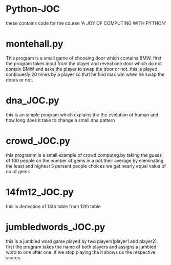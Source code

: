 # Python-JOC
these contains code for the course 'A JOY OF COMPUTING WITH PYTHON'

# montehall.py
This program is a small game of choosing door which contains BMW.
first the program takes input from the player and reveal one door which do not contain BMW and asks the player to swap the door or not.
this is played continuesly 20 times by a player so that he find max win when he swap the doors or not. 

# dna_JOC.py
this is an simple program which explains the the evolution of human and how long does it take to change a small dna pattern

# crowd_JOC.py
this programm is a small example of crowd computng.by taking the guess of 100 people on  the number of gems in a pot.their average by eleminating the least and highest 5 persent people choices we get nearly equal value of no.of gems

# 14fm12_JOC.py
this is derivation of 14th table from 12th table

# jumbledwords_JOC.py
this is a jumbled word game played by two players(player1 and player2).
first the program takes the name of both players and assigns a jumbled word to one after one .if we stop playing the it shows us the respective scores.
